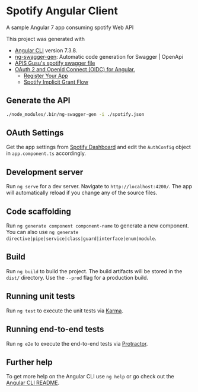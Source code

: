 # Spotify Angular Client
A sample Angular 7 app consuming spotify Web API

This project was generated with 
- [Angular CLI](https://github.com/angular/angular-cli) version 7.3.8.
- [ng-swagger-gen](https://github.com/albatrosary/ng-swagger-gen): Automatic code generation for Swagger | OpenApi 
- [APIS Gusu's spotify swagger file](https://api.apis.guru/v2/specs/spotify.com/v1/swagger.json)
- [OAuth 2 and OpenId Connect (OIDC) for Angular.](https://github.com/manfredsteyer/angular-oauth2-oidc)
    - [Register Your App](https://developer.spotify.com/documentation/general/guides/app-settings/)
    - [Spotify Implicit Grant Flow](https://developer.spotify.com/documentation/general/guides/authorization-guide/#implicit-grant-flow)

## Generate the API
``` bash
./node_modules/.bin/ng-swagger-gen -i ./spotify.json
```
## OAuth Settings
Get the app settings from [Spotify Dashboard](https://developer.spotify.com/dashboard/applications) and edit the `AuthConfig` object in `app.component.ts` accordingly.

## Development server

Run `ng serve` for a dev server. Navigate to `http://localhost:4200/`. The app will automatically reload if you change any of the source files.

## Code scaffolding

Run `ng generate component component-name` to generate a new component. You can also use `ng generate directive|pipe|service|class|guard|interface|enum|module`.

## Build

Run `ng build` to build the project. The build artifacts will be stored in the `dist/` directory. Use the `--prod` flag for a production build.

## Running unit tests

Run `ng test` to execute the unit tests via [Karma](https://karma-runner.github.io).

## Running end-to-end tests

Run `ng e2e` to execute the end-to-end tests via [Protractor](http://www.protractortest.org/).

## Further help

To get more help on the Angular CLI use `ng help` or go check out the [Angular CLI README](https://github.com/angular/angular-cli/blob/master/README.md).
